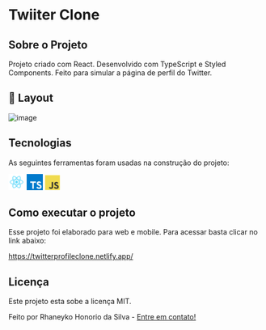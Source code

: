 # Twiiter Clone 

## Sobre o Projeto
  Projeto criado com React. Desenvolvido com TypeScript e Styled Components. Feito para simular a página de perfil do Twitter.

## 🎨 Layout

![image](https://firebasestorage.googleapis.com/v0/b/twitter-clone-546f0.appspot.com/o/twitterCloneScreenshot.jpg?alt=media&token=14dc64be-7938-4c70-a009-9bfae7c11c9e)

## Tecnologias

As seguintes ferramentas foram usadas na construção do projeto:

<code><img height="32" src="https://raw.githubusercontent.com/github/explore/80688e429a7d4ef2fca1e82350fe8e3517d3494d/topics/react/react.png" alt="React"/></code>
<code><img height="32" src="https://raw.githubusercontent.com/github/explore/80688e429a7d4ef2fca1e82350fe8e3517d3494d/topics/typescript/typescript.png" alt="TypeScript"/></code>
<code><img height="30" src="https://github.com/devicons/devicon/blob/master/icons/javascript/javascript-original.svg" alt="JavaScript"/></code>

## Como executar o projeto

Esse projeto foi elaborado para web e mobile.
Para acessar basta clicar no link abaixo:

https://twitterprofileclone.netlify.app/


## Licença

Este projeto esta sobe a licença MIT.

Feito por Rhaneyko Honorio da Silva - [Entre em contato!](https://www.linkedin.com/in/rhaneyko-honorio-73657819b)
